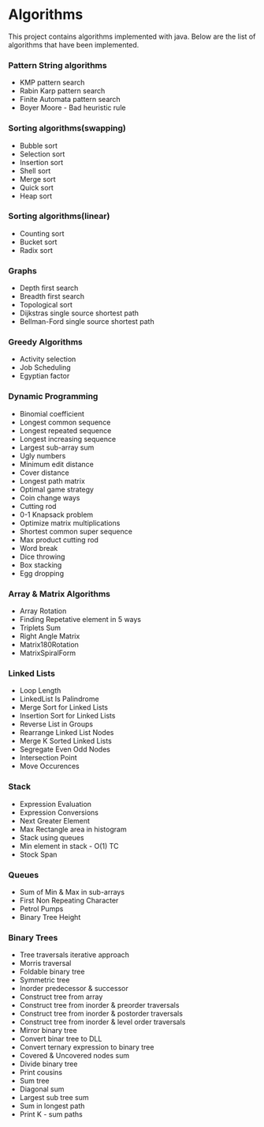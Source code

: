 # Algorithms
<p>This project contains algorithms implemented with java. Below are the list of algorithms that have been implemented.</p>
<h3>Pattern String algorithms</h3>
<ul>
	<li>KMP pattern search</li>
	<li>Rabin Karp pattern search</li>
	<li>Finite Automata pattern search</li>
	<li>Boyer Moore - Bad heuristic rule</li>
</ul>
<h3>Sorting algorithms(swapping)</h3>
<ul>
	<li>Bubble sort</li>
	<li>Selection sort</li>
	<li>Insertion sort</li>
	<li>Shell sort</li>
	<li>Merge sort</li>
	<li>Quick sort</li>
	<li>Heap sort</li>
</ul>
<h3>Sorting algorithms(linear)</h3>
<ul>
	<li>Counting sort</li>
	<li>Bucket sort</li>
	<li>Radix sort</li>
</ul>
<h3>Graphs</h3>
<ul>
	<li>Depth first search</li>
	<li>Breadth first search</li>
	<li>Topological sort</li>
	<li>Dijkstras single source shortest path</li>
	<li>Bellman-Ford single source shortest path</li>
</ul>
<h3>Greedy Algorithms</h3>
<ul>
	<li>Activity selection</li>
	<li>Job Scheduling</li>
	<li>Egyptian factor</li>
</ul>
<h3>Dynamic Programming</h3>
<ul>
	<li>Binomial coefficient</li>
	<li>Longest common sequence</li>
	<li>Longest repeated sequence</li>
	<li>Longest increasing sequence</li>
	<li>Largest sub-array sum</li>
	<li>Ugly numbers</li>
	<li>Minimum edit distance</li>
	<li>Cover distance</li>
	<li>Longest path matrix</li>
	<li>Optimal game strategy</li>
	<li>Coin change ways</li>
	<li>Cutting rod</li>
	<li>0-1 Knapsack problem</li>
	<li>Optimize matrix multiplications</li>
	<li>Shortest common super sequence</li>
	<li>Max product cutting rod</li>
	<li>Word break</li>
	<li>Dice throwing</li>
	<li>Box stacking</li>
	<li>Egg dropping</li>
</ul>
<h3>Array & Matrix Algorithms</h3>
<ul>
	<li>Array Rotation</li>
	<li>Finding Repetative element in 5 ways</li>
	<li>Triplets Sum</li>
	<li>Right Angle Matrix</li>
	<li>Matrix180Rotation</li>
	<li>MatrixSpiralForm</li>
</ul>
<h3>Linked Lists</h3>
<ul>
	<li>Loop Length</li>
	<li>LinkedList Is Palindrome</li>
	<li>Merge Sort for Linked Lists</li>
	<li>Insertion Sort for Linked Lists</li>
	<li>Reverse List in Groups</li>
	<li>Rearrange Linked List Nodes</li>
	<li>Merge K Sorted Linked Lists</li>
	<li>Segregate Even Odd Nodes</li>
	<li>Intersection Point</li>
	<li>Move Occurences</li>
</ul>
<h3>Stack</h3>
<ul>
	<li>Expression Evaluation</li>
	<li>Expression Conversions</li>
	<li>Next Greater Element</li>
	<li>Max Rectangle area in histogram</li>
	<li>Stack using queues</li>
	<li>Min element in stack - O(1) TC</li>
	<li>Stock Span</li>
</ul>
<h3>Queues</h3>
<ul>
	<li>Sum of Min & Max in sub-arrays</li>
	<li>First Non Repeating Character</li>
	<li>Petrol Pumps</li>
	<li>Binary Tree Height</li>
</ul>
<h3>Binary Trees</h3>
<ul>
	<li>Tree traversals iterative approach</li>
	<li>Morris traversal</li>
	<li>Foldable binary tree</li>
	<li>Symmetric tree</li>
	<li>Inorder predecessor & successor</li>
	<li>Construct tree from array</li>
	<li>Construct tree from inorder & preorder traversals</li>
	<li>Construct tree from inorder & postorder traversals</li>
	<li>Construct tree from inorder & level order traversals</li>
	<li>Mirror binary tree</li>
	<li>Convert binar tree to DLL</li>
	<li>Convert ternary expression to binary tree</li>
	<li>Covered & Uncovered nodes sum</li>
	<li>Divide binary tree</li>
	<li>Print cousins</li>
	<li>Sum tree</li>
	<li>Diagonal sum</li>
	<li>Largest sub tree sum</li>
	<li>Sum in longest path</li>
	<li>Print K - sum paths</li>
</ul>
